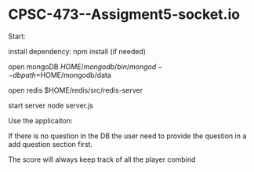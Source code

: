 # CPSC-473--Assigment5-socket.io

Start:

install dependency: npm install
(if needed)

open mongoDB
$HOME/mongodb/bin/mongod --dbpath=$HOME/mongodb/data

open redis
$HOME/redis/src/redis-server

start server
node server.js


Use the applicaiton:

If there is no question in the DB the user need to provide
the question in a add question section first.

The score will always keep track of all the player combind
